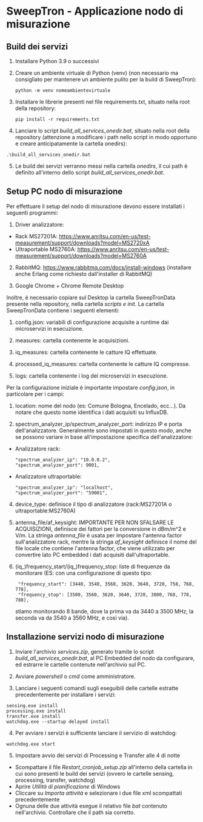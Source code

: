 # SweepTron - Applicazione nodo di misurazione

## Build dei servizi
1. Installare Python 3.9 o successivi
2. Creare un ambiente virtuale di Python (venv) (non necessario ma consigliato per mantenere un ambiente pulito per la build di SweepTron):
   
   ```
   python -m venv nomeambientevirtuale
   ```
   
3. Installare le librerie presenti nel file requirements.txt, situato nella root della repository:

   ```
   pip install -r requirements.txt
   ```

4. Lanciare lo script *build_all_services_onedir.bat*, situato nella root della repository (attenzione a modificare i path nello script in modo opportuno e creare anticipatamente la cartella onedirs):

  ```
  .\build_all_services_onedir.bat
  ```

5. Le build dei servizi verranno messi nella cartella *onedirs*, il cui path è definito all'interno dello script *build_all_services_onedir.bat*.

## Setup PC nodo di misurazione
Per effettuare il setup del nodo di misurazione devono essere installati i seguenti programmi:

1. Driver analizzatore:
- Rack MS27201A: https://www.anritsu.com/en-us/test-measurement/support/downloads?model=MS2720xA
- Ultraportable MS2760A: https://www.anritsu.com/en-us/test-measurement/support/downloads?model=MS2760A

2. RabbitMQ: https://www.rabbitmq.com/docs/install-windows (installare anche Erlang come richiesto dall'installer di RabbitMQ)

3. Google Chrome + Chrome Remote Desktop

Inoltre, è necessario copiare sul Desktop la cartella SweepTronData presente nella repository, nella cartella *scripts e init*. La cartella SweepTronData contiene i seguenti elementi:

1. config.json: variabili di configurazione acquisite a runtime dai microservizi in esecuzione.

2. measures: cartella contenente le acquisizioni.

3. iq_measures: cartella contenente le catture IQ effettuate.

4. processed_iq_measures: cartella contenente le catture IQ compresse.

5. logs: cartella contenente i log dei microservizi in esecuzione.

Per la configurazione iniziale è importante impostare *config.json*, in particolare per i campi:

1. location: nome del nodo (es: Comune Bologna, Encelado, ecc...). Da notare che questo nome identifica i dati acquisiti su InfluxDB.

2. spectrum_analyzer_ip/spectrum_analyzer_port: indirizzo IP e porta dell'analizzatore. Generalmente sono impostati in questo modo, anche se possono variare in base all'impostazione specifica dell'analizzatore:
- Analizzatore rack:
  ```
  "spectrum_analyzer_ip": "10.0.0.2",
  "spectrum_analyzer_port": 9001,
  ```
- Analizzatore ultraportable:
  ```
  "spectrum_analyzer_ip": "localhost",
  "spectrum_analyzer_port": "59001",
  ```

4. device_type: definisce il tipo di analizzatore (rack:MS27201A o ultraportable:MS2760A)

5. antenna_file/af_keysight: IMPORTANTE PER NON SFALSARE LE ACQUISIZIONI, definisce dei fattori per la conversione in dBm/m^2 e V/m. La stringa *antenna_file* è usata per impostare l'antenna factor sull'analizzatore rack, mentre la stringa *af_keysight* definisce il nome del file locale che contiene l'antenna factor, che viene utilizzato per convertire lato PC embedded i dati acquisiti dall'ultraportable.

6. (iq_)frequency_start/(iq_)frequency_stop: liste di frequenze da monitorare (ES: con una configurazione di questo tipo:
   ```
    "frequency_start": [3440, 3540, 3560, 3620, 3640, 3720, 758, 768, 778],
    "frequency_stop": [3500, 3560, 3620, 3640, 3720, 3800, 768, 778, 788],
   ```
   stiamo monitorando 8 bande, dove la prima va da 3440 a 3500 MHz, la seconda va da 3540 a 3560 MHz, e così via).

## Installazione servizi nodo di misurazione

1. Inviare l'archivio *services.zip*, generato tramite lo script *build_all_services_onedir.bat*, al PC Embedded del nodo da configurare, ed estrarre le cartelle contenute nell'archivio sul PC.

2. Avviare *powershell* o *cmd* come amministratore.

3. Lanciare i seguenti comandi sugli eseguibili delle cartelle estratte precedentemente per installare i servizi:

  ```
  sensing.exe install
  processing.exe install
  transfer.exe install
  watchdog.exe --startup delayed install
  ```

4. Per avviare i servizi è sufficiente lanciare il servizio di watchdog:
  
  ```
  watchdog.exe start
  ```
5. Impostare avvio dei servizi di Processing e Transfer alle 4 di notte
- Scompattare il file *Restart_cronjob_setup.zip* all'interno della cartella in cui sono presenti le build dei servizi (ovvero le cartelle sensing, processing, transfer, watchdog)
- Aprire *Utilità di pianificazione* di Windows
- Cliccare su *Importa attività* e selezionare i due file xml scompattati precedentemente
- Ognuna delle due attività esegue il relativo file *bat* contenuto nell'archivio. Controllare che il path sia corretto.

